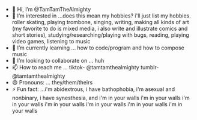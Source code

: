 - 👋 Hi, I’m @TamTamTheAlmighty
- 👀 I’m interested in ...does this mean my hobbies? i'll just list my hobbies. roller skating, playing trombone, singing, writing, making all kinds of art (my favorite to do is mixed media, i also write and illustrate comics and short stories), studying/researching/playing
  with bugs, reading, playing video games, listening to music
- 🌱 I’m currently learning ... how to code/program and how to compose music 
- 💞️ I’m looking to collaborate on ... huh 
- 📫 How to reach me ... tiktok- @tamtamthealmighty    tumblr- @tamtamthealmighty
- 😄 Pronouns: ... they/them/theirs
- ⚡ Fun fact: ...i'm abidextrous, i have bathophobia, i'm asexual and nonbinary, i have synesthesia, and i'm in your walls i'm in your walls i'm in your walls i'm in your walls i'm in your walls i'm in your walls i'm in your walls

<!---
TamTamTheAlmighty/TamTamTheAlmighty is a ✨ special ✨ repository because its `README.md` (this file) appears on your GitHub profile.
You can click the Preview link to take a look at your changes.
--->

